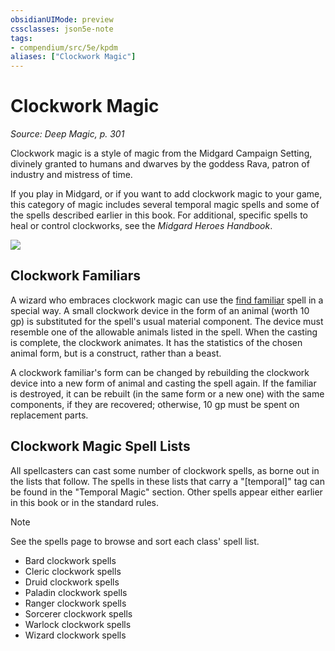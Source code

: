 ```yaml
---
obsidianUIMode: preview
cssclasses: json5e-note
tags:
- compendium/src/5e/kpdm
aliases: ["Clockwork Magic"]
---
```

# Clockwork Magic
*Source: Deep Magic, p. 301* 

Clockwork magic is a style of magic from the Midgard Campaign Setting, divinely granted to humans and dwarves by the goddess Rava, patron of industry and mistress of time.

If you play in Midgard, or if you want to add clockwork magic to your game, this category of magic includes several temporal magic spells and some of the spells described earlier in this book. For additional, specific spells to heal or control clockworks, see the *Midgard Heroes Handbook*.

![](https://raw.githubusercontent.com/TheGiddyLimit/homebrew/master/_img/KPDM/0106.webp#center)

## Clockwork Familiars

A wizard who embraces clockwork magic can use the [find familiar](compendium/spells/find-familiar.md) spell in a special way. A small clockwork device in the form of an animal (worth 10 gp) is substituted for the spell's usual material component. The device must resemble one of the allowable animals listed in the spell. When the casting is complete, the clockwork animates. It has the statistics of the chosen animal form, but is a construct, rather than a beast.

A clockwork familiar's form can be changed by rebuilding the clockwork device into a new form of animal and casting the spell again. If the familiar is destroyed, it can be rebuilt (in the same form or a new one) with the same components, if they are recovered; otherwise, 10 gp must be spent on replacement parts.

## Clockwork Magic Spell Lists

All spellcasters can cast some number of clockwork spells, as borne out in the lists that follow. The spells in these lists that carry a "[temporal]" tag can be found in the "Temporal Magic" section. Other spells appear either earlier in this book or in the standard rules.

> [!note]
> See the spells page to browse and sort each class' spell list.

- Bard clockwork spells  
- Cleric clockwork spells  
- Druid clockwork spells  
- Paladin clockwork spells  
- Ranger clockwork spells  
- Sorcerer clockwork spells  
- Warlock clockwork spells  
- Wizard clockwork spells